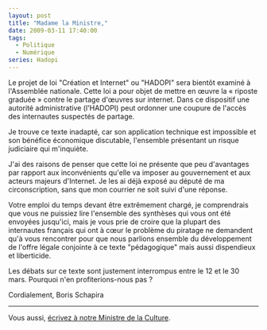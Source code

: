 ```yaml
---
layout: post
title: "Madame la Ministre,"
date: 2009-03-11 17:40:00
tags:
  - Politique
  - Numérique
series: Hadopi
---
```


Le projet de loi "Création et Internet" ou "HADOPI" sera bientôt examiné à l'Assemblée nationale. Cette loi a pour objet de mettre en œuvre la «&nbsp;riposte graduée&nbsp;» contre le partage d'œuvres sur internet. Dans ce dispositif une autorité administrative (l'HADOPI) peut ordonner une coupure de l'accès des internautes suspectés de partage.

Je trouve ce texte inadapté, car son application technique est impossible et son bénéfice économique discutable, l'ensemble présentant un risque judiciaire qui m'inquiète.

J'ai des raisons de penser que cette loi ne présente que peu d'avantages par rapport aux inconvénients qu'elle va imposer au gouvernement et aux acteurs majeurs d'Internet. Je les ai déjà exposé au député de ma circonscription, sans que mon courrier ne soit suivi d'une réponse.

Votre emploi du temps devant être extrêmement chargé, je comprendrais que vous ne puissiez lire l'ensemble des synthèses qui vous ont été envoyées jusqu'ici, mais je vous prie de croire que la plupart des internautes français qui ont à cœur le problème du piratage ne demandent qu'à vous rencontrer pour que nous parlions ensemble du développement de l'offre légale conjointe à ce texte "pédagogique" mais aussi dispendieux et liberticide.

Les débats sur ce texte sont justement interrompus entre le 12 et le 30 mars. Pourquoi n'en profiterions-nous pas&nbsp;?

Cordialement,
Boris Schapira

* * *

Vous aussi, [écrivez à notre Ministre de la Culture](http://www.culture.gouv.fr/).

